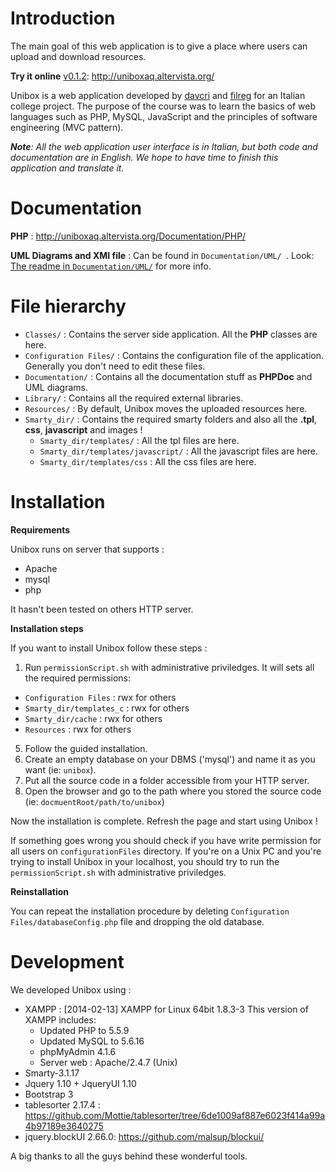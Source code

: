 # Introduction

The main goal of this web application is to give a place where users can upload and download resources.

**Try it online** [v0.1.2](https://github.com/davcri/Unibox-Ajax/releases/tag/v0.1.2): http://uniboxaq.altervista.org/ 

Unibox is a web application developed by [davcri](https://github.com/davcri) and [filreg](https://github.com/filreg) for an Italian college project. The purpose of the course was to learn the basics of web languages such as PHP, MySQL, JavaScript and the principles of software engineering (MVC pattern). 

_**Note**: All the web application user interface is in Italian, but both code and documentation are in English. We hope to have time to finish this application and translate it._
 
# Documentation 

**PHP** : http://uniboxaq.altervista.org/Documentation/PHP/

**UML Diagrams and XMI file** : Can be found in ```Documentation/UML/ ```. Look: [The readme in ```Documentation/UML/```](https://github.com/davcri/Unibox-Ajax/tree/master/Documentation/UML%20Diagrams) for more info.

# File hierarchy

* `Classes/` : Contains the server side application. All the **PHP** classes are here.
* `Configuration Files/` : Contains the configuration file of the application. Generally you don't need to edit these files.
* `Documentation/` : Contains all the documentation stuff as **PHPDoc** and UML diagrams.  
* `Library/` : Contains all the required external libraries. 
* `Resources/` : By default, Unibox moves the uploaded resources here.
* `Smarty_dir/` : Contains the required smarty folders and also all the **.tpl**, **css**, **javascript** and images ! 
  * `Smarty_dir/templates/` : All the tpl files are here.
  * `Smarty_dir/templates/javascript/` : All the javascript files are here.
  * `Smarty_dir/templates/css` : All the css files are here. 
  

# Installation
**Requirements**

Unibox runs on server that supports :
* Apache
* mysql
* php

It hasn't been tested on others HTTP server.

**Installation steps**

If you want to install Unibox follow these steps :

1. Run ```permissionScript.sh``` with administrative priviledges. It will sets all the required permissions:  
  * ```Configuration Files``` : rwx for others
  * ```Smarty_dir/templates_c``` : rwx for others
  * ```Smarty_dir/cache``` : rwx for others
  * ```Resources``` : rwx for others
5. Follow the guided installation. 
2. Create an empty database on your DBMS ('mysql') and name it as you want (ie: ```unibox```).
3. Put all the source code in a folder accessible from your HTTP server.
4. Open the browser and go to the path where you stored the source code (ie: ```docmuentRoot/path/to/unibox```)

Now the installation is complete. Refresh the page and start using Unibox !

If something goes wrong you should check if you have write permission for all users on ```configurationFiles``` directory. 
If you're on a Unix PC and you're trying to install Unibox in your localhost, you should try to run the ```permissionScript.sh``` with administrative priviledges.

**Reinstallation**

You can repeat the installation procedure by deleting ```Configuration Files/databaseConfig.php``` file and dropping the old database. 


# Development 
We developed Unibox using : 

* XAMPP : [2014-02-13] XAMPP for Linux 64bit 1.8.3-3
This version of XAMPP includes:
  - Updated PHP to 5.5.9
  - Updated MySQL to 5.6.16
  - phpMyAdmin 4.1.6
  - Server web : Apache/2.4.7 (Unix)
* Smarty-3.1.17
* Jquery 1.10 + JqueryUI 1.10
* Bootstrap 3 
* tablesorter 2.17.4 : https://github.com/Mottie/tablesorter/tree/6de1009af887e6023f414a99a4b97189e3640275
* jquery.blockUI 2.66.0: https://github.com/malsup/blockui/

A big thanks to all the guys behind these wonderful tools. 
